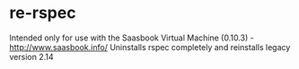 # re-rspec
Intended only for use with the Saasbook Virtual Machine (0.10.3) - http://www.saasbook.info/
Uninstalls rspec completely and reinstalls legacy version 2.14
